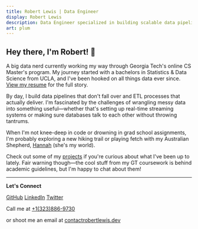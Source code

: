 ```yaml
---
title: Robert Lewis | Data Engineer
display: Robert Lewis
description: Data Engineer specialized in building scalable data pipelines, robust ETL processes, and cloud data architectures to transform raw data into actionable insights.
art: plum
---
```


## Hey there, I'm Robert! 👋 

A big data nerd currently working my way through Georgia Tech's online CS Master's program. My journey started with a bachelors in Statistics & Data Science from UCLA, and I've been hooked on all things data ever since. [View my resume](/resume) for the full story.

By day, I build data pipelines that don't fall over and ETL processes that actually deliver. I'm fascinated by the challenges of wrangling messy data into something useful—whether that's setting up real-time streaming systems or making sure databases talk to each other without throwing tantrums.

When I'm not knee-deep in code or drowning in grad school assignments, I'm probably exploring a new hiking trail or playing fetch with my Australian Shepherd, [Hannah](/hannah) (she's my world).

Check out some of my [projects](/projects) if you're curious about what I've been up to lately. Fair warning though—the cool stuff from my GT coursework is behind academic guidelines, but I'm happy to chat about them!

<div flex-auto />

---

**Let's Connect**

<p flex="~ gap-2 wrap" class="mt--2!">
  <a href="https://github.com/robbylew" target="_blank"><span op75 i-simple-icons-github /> GitHub</a>
  <a href="https://linkedin.com/in/robbylew" target="_blank"><span op75 i-simple-icons-linkedin /> LinkedIn</a>
  <a href="https://x.com/roberthedev"><span op75 i-ri-twitter-x-fill /> Twitter</a>
</p>


Call me at <a href="tel:+1-323-886-9730"><span font-mono>+1(323)886-9730</span></a>

or shoot me an email at <a href="mailto:contact@robertlewis.dev"><span font-mono>contact<span i-carbon-at/>robertlewis.dev</span></a>



